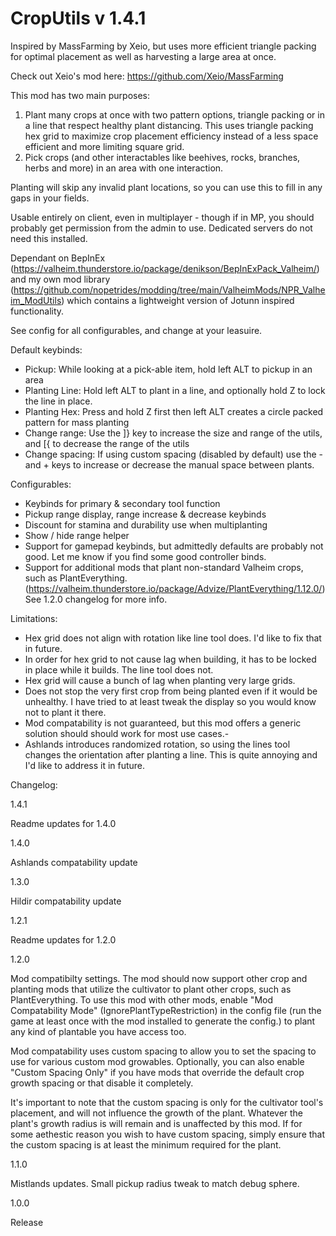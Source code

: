 # CropUtils v 1.4.1

Inspired by MassFarming by Xeio, but uses more efficient triangle packing for optimal placement as well as harvesting a large area at once.

Check out Xeio's mod here: https://github.com/Xeio/MassFarming

This mod has two main purposes:
1) Plant many crops at once with two pattern options, triangle packing or in a line that respect healthy plant distancing.
This uses triangle packing hex grid to maximize crop placement efficiency instead of a less space efficient and more limiting square grid.
2) Pick crops (and other interactables like beehives, rocks, branches, herbs and more) in an area with one interaction.

Planting will skip any invalid plant locations, so you can use this to fill in any gaps in your fields.

Usable entirely on client, even in multiplayer - though if in MP, you should probably get permission from the admin to use.
Dedicated servers do not need this installed.

Dependant on BepInEx (https://valheim.thunderstore.io/package/denikson/BepInExPack_Valheim/) and my own mod library (https://github.com/nopetrides/modding/tree/main/ValheimMods/NPR_Valheim_ModUtils) which contains a lightweight version of Jotunn inspired functionality.

See config for all configurables, and change at your leasuire.

Default keybinds:
  - Pickup: While looking at a pick-able item, hold left ALT to pickup in an area 
  - Planting Line: Hold left ALT to plant in a line, and optionally hold Z to lock the line in place.
  - Planting Hex: Press and hold Z first then left ALT creates a circle packed pattern for mass planting
  - Change range: Use the ]} key to increase the size and range of the utils, and [{ to decrease the range of the utils
  - Change spacing: If using custom spacing (disabled by default) use the - and + keys to increase or decrease the manual space between plants.

Configurables:
- Keybinds for primary & secondary tool function
- Pickup range display, range increase & decrease keybinds
- Discount for stamina and durability use when multiplanting
- Show / hide range helper
- Support for gamepad keybinds, but admittedly defaults are probably not good. Let me know if you find some good controller binds.
- Support for additional mods that plant non-standard Valheim crops, such as PlantEverything. (https://valheim.thunderstore.io/package/Advize/PlantEverything/1.12.0/) See 1.2.0 changelog for more info.

Limitations:
- Hex grid does not align with rotation like line tool does. I'd like to fix that in future.
- In order for hex grid to not cause lag when building, it has to be locked in place while it builds. The line tool does not.
- Hex grid will cause a bunch of lag when planting very large grids.
- Does not stop the very first crop from being planted even if it would be unhealthy. I have tried to at least tweak the display so you would know not to plant it there.
- Mod compatability is not guaranteed, but this mod offers a generic solution should should work for most use cases.-
- Ashlands introduces randomized rotation, so using the lines tool changes the orientation after planting a line. This is quite annoying and I'd like to address it in future.

Changelog:

1.4.1

Readme updates for 1.4.0

1.4.0

Ashlands compatability update

1.3.0

Hildir compatability update

1.2.1

Readme updates for 1.2.0

1.2.0

Mod compatibilty settings.
The mod should now support other crop and planting mods that utilize the cultivator to plant other crops, such as PlantEverything.
To use this mod with other mods, enable "Mod Compatability Mode" (IgnorePlantTypeRestriction) in the config file (run the game at least once with the mod installed to generate the config.) to plant any kind of plantable you have access too.

Mod compatability uses custom spacing to allow you to set the spacing to use for various custom mod growables.
Optionally, you can also enable "Custom Spacing Only" if you have mods that override the default crop growth spacing or that disable it completely.

It's important to note that the custom spacing is only for the cultivator tool's placement, and will not influence the growth of the plant. Whatever the plant's growth radius is will remain and is unaffected by this mod. If for some aethestic reason you wish to have custom spacing, simply ensure that the custom spacing is at least the minimum required for the plant.


1.1.0

Mistlands updates. Small pickup radius tweak to match debug sphere.

1.0.0

Release
